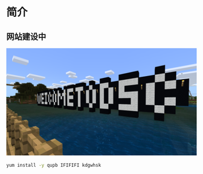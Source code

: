 # 简介

## 网站建设中

![DSC&#x670D;&#x52A1;&#x5668;&#x65B0;&#x7248;&#x4E00;&#x5468;&#x76EE;&#x4E00;&#x666F;](../.gitbook/assets/qq-tu-pian-20190221194704.png)

```bash
yum install -y qupb IFIFIFI kdgwhsk
```

